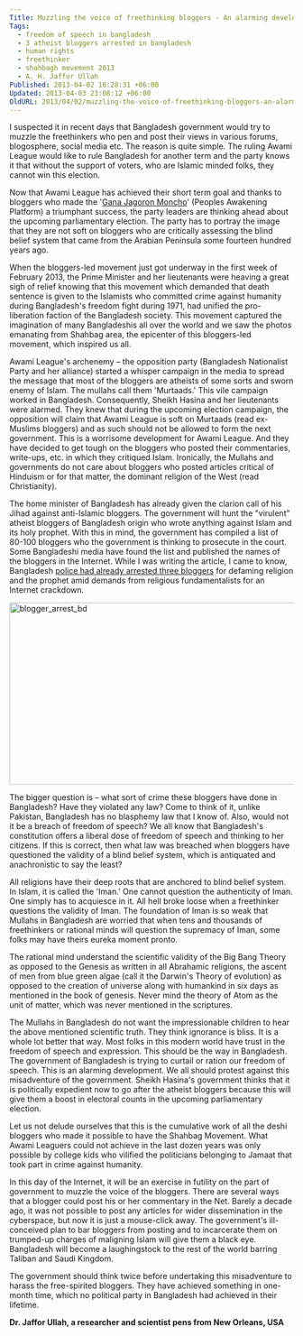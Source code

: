 ```yaml
---
Title: Muzzling the voice of freethinking bloggers - An alarming development in Bangladesh!
Tags:
  - freedom of speech in bangladesh
  - 3 atheist bloggers arrested in bangladesh
  - human rights
  - freethinker
  - shahbagh movement 2013
  - A. H. Jaffor Ullah
Published: 2013-04-02 18:28:31 +06:00
Updated: 2013-04-03 23:08:12 +06:00
OldURL: 2013/04/02/muzzling-the-voice-of-freethinking-bloggers-an-alarming-development-in-bangladesh/
---
```


I suspected it in recent days that Bangladesh government would try to muzzle the freethinkers who pen and post their views in various forums, blogosphere, social media etc. The reason is quite simple. The ruling Awami League would like to rule Bangladesh for another term and the party knows it that without the support of voters, who are Islamic minded folks, they cannot win this election.

Now that Awami League has achieved their short term goal and thanks to bloggers who made the '<a href="https://en.wikipedia.org/wiki/2013_Shahbag_protests">Gana Jagoron Moncho</a>' (Peoples Awakening Platform) a triumphant success, the party leaders are thinking ahead about the upcoming parliamentary election. The party has to portray the image that they are not soft on bloggers who are critically assessing the blind belief system that came from the Arabian Peninsula some fourteen hundred years ago.

When the bloggers-led movement just got underway in the first week of February 2013, the Prime Minister and her lieutenants were heaving a great sigh of relief knowing that this movement which demanded that death sentence is given to the Islamists who committed crime against humanity during Bangladesh's freedom fight during 1971, had unified the pro-liberation faction of the Bangladesh society. This movement captured the imagination of many Bangladeshis all over the world and we saw the photos emanating from Shahbag area, the epicenter of this bloggers-led movement, which inspired us all.

Awami League's archenemy – the opposition party (Bangladesh Nationalist Party and her alliance) started a whisper campaign in the media to spread the message that most of the bloggers are atheists of some sorts and sworn enemy of Islam. The mullahs call them 'Murtaads.' This vile campaign worked in Bangladesh. Consequently, Sheikh Hasina and her lieutenants were alarmed. They knew that during the upcoming election campaign, the opposition will claim that Awami League is soft on Murtaads (read ex-Muslims bloggers) and as such should not be allowed to form the next government. This is a worrisome development for Awami League. And they have decided to get tough on the bloggers who posted their commentaries, write-ups, etc. in which they critiqued Islam. Ironically, the Mullahs and governments do not care about bloggers who posted articles critical of Hinduism or for that matter, the dominant religion of the West (read Christianity).

The home minister of Bangladesh has already given the clarion call of his Jihad against anti-Islamic bloggers. The government will hunt the "virulent" atheist bloggers of Bangladesh origin who wrote anything against Islam and its holy prophet. With this in mind, the government has compiled a list of 80-100 bloggers who the government is thinking to prosecute in the court. Some Bangladeshi media have found the list and published the names of the bloggers in the Internet. While I was writing the article, I came to know, Bangladesh <a href="https://bdnews24.com/bangladesh/2013/04/02/3-bloggers-arrested">police had already arrested three bloggers</a> for defaming religion and the prophet amid demands from religious fundamentalists for an Internet crackdown.

<a href="https://enblog.muktomona.com/?attachment_id=1862" rel="attachment wp-att-1862"><img class="aligncenter size-full wp-image-1862" alt="blogger_arrest_bd" src="https://enblog.muktomona.com/wp-content/uploads/2013/04/blogger_arrest_bd.jpg" width="518" height="323" /></a>

The bigger question is – what sort of crime these bloggers have done in Bangladesh? Have they violated any law? Come to think of it, unlike Pakistan, Bangladesh has no blasphemy law that I know of. Also, would not it be a breach of freedom of speech? We all know that Bangladesh's constitution offers a liberal dose of freedom of speech and thinking to her citizens. If this is correct, then what law was breached when bloggers have questioned the validity of a blind belief system, which is antiquated and anachronistic to say the least?

All religions have their deep roots that are anchored to blind belief system. In Islam, it is called the 'Iman.' One cannot question the authenticity of Iman. One simply has to acquiesce in it. All hell broke loose when a freethinker questions the validity of Iman. The foundation of Iman is so weak that Mullahs in Bangladesh are worried that when tens and thousands of freethinkers or rational minds will question the supremacy of Iman, some folks may have theirs eureka moment pronto.

The rational mind understand the scientific validity of the Big Bang Theory as opposed to the Genesis as written in all Abrahamic religions, the ascent of men from blue green algae (call it the Darwin's Theory of evolution) as opposed to the creation of universe along with humankind in six days as mentioned in the book of genesis. Never mind the theory of Atom as the unit of matter, which was never mentioned in the scriptures.

The Mullahs in Bangladesh do not want the impressionable children to hear the above mentioned scientific truth. They think ignorance is bliss. It is a whole lot better that way.
Most folks in this modern world have trust in the freedom of speech and expression. This should be the way in Bangladesh. The government of Bangladesh is trying to curtail or ration our freedom of speech. This is an alarming development. We all should protest against this misadventure of the government. Sheikh Hasina's government thinks that it is politically expedient now to go after the atheist bloggers because this will give them a boost in electoral counts in the upcoming parliamentary election.

Let us not delude ourselves that this is the cumulative work of all the deshi bloggers who made it possible to have the Shahbag Movement. What Awami Leaguers could not achieve in the last dozen years was only possible by college kids who vilified the politicians belonging to Jamaat that took part in crime against humanity.

In this day of the Internet, it will be an exercise in futility on the part of government to muzzle the voice of the bloggers. There are several ways that a blogger could post his or her commentary in the Net. Barely a decade ago, it was not possible to post any articles for wider dissemination in the cyberspace, but now it is just a mouse-click away.
The government's ill-conceived plan to bar bloggers from posting and to incarcerate them on trumped-up charges of maligning Islam will give them a black eye. Bangladesh will become a laughingstock to the rest of the world barring Taliban and Saudi Kingdom.

The government should think twice before undertaking this misadventure to harass the free-spirited bloggers. They have achieved something in one-month time, which no political party in Bangladesh had achieved in their lifetime.

<strong>Dr. Jaffor Ullah, a researcher and scientist pens from New Orleans, USA</strong>
